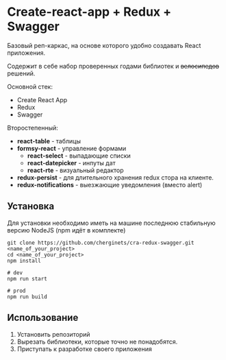 # Create-react-app + Redux + Swagger
Базовый реп-каркас, на основе которого удобно создавать React приложения.

Содержит в себе набор проверенных годами библиотек и ~~велосипедов~~ решений.

Основной стек:
* Create React App
* Redux
* Swagger

Второстепенный:
* **react-table** - таблицы
* **formsy-react** - управление формами
  * **react-select** - выпадающие списки
  * **react-datepicker** - инпуты дат
  * **react-rte** - визуальный редактор
* **redux-persist** - для длительного хранения redux стора на клиенте.
* **redux-notifications** - выезжающие уведомления (вместо alert)

## Установка
Для установки необходимо иметь на машине последнюю стабильную версию NodeJS (npm идёт в комплекте)
```
git clone https://github.com/cherginets/cra-redux-swagger.git <name_of_your_project>
cd <name_of_your_project>
npm install

# dev
npm run start

# prod
npm run build
```

## Использование
1. Установить репозиторий
2. Вырезать библиотеки, которые точно не понадобятся.
3. Приступать к разработке своего приложения